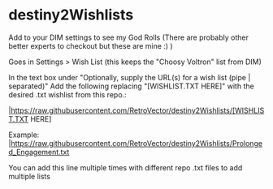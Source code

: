 # destiny2Wishlists

Add to your DIM settings to see my God Rolls (There are probably other better experts to checkout but these are mine :) )

Goes in Settings > Wish List (this keeps the "Choosy Voltron" list from DIM)

In the text box under 
"Optionally, supply the URL(s) for a wish list (pipe | separated)"
Add the following replacing "[WISHLIST.TXT HERE]" with the desired .txt wishlist from this repo.:

|https://raw.githubusercontent.com/RetroVector/destiny2Wishlists/[WISHLIST.TXT HERE]

Example: |https://raw.githubusercontent.com/RetroVector/destiny2Wishlists/Prolonged_Engagement.txt

You can add this line multiple times with different repo .txt files to add multiple lists
